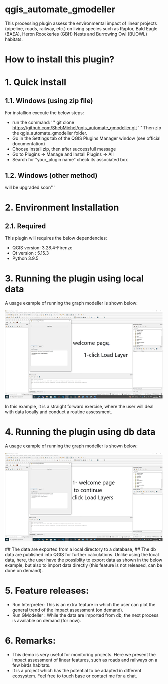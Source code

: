 # qgis_automate_gmodeller
This processing plugin assess the environmental impact of linear projects (pipeline, roads, railway, etc.) on living species such as Raptor, Bald Eagle (BAEA), Heron Roockeries (GBH) Nests and Burrowing Owl (BUOWL) habitats.
# How to install this plugin?
# 1. Quick install
   
## 1.1. Windows (using zip file)

For installion execute the below steps:
- run the command:
  '''
  git clone https://github.com/ShebMichel/qgis_automate_gmodeller.git
  '''
  Then zip the qgis_automate_gmodeller folder.
- Go in the Settings tab of the QGIS Plugins Manager window (see official documentation)
- Choose install zip, then after successfull message
- Go to Plugins -> Manage and Install Plugins -> All
- Search for “your_plugin name” check its associated box
  
## 1.2. Windows (other method)
  will be upgraded soon'''


# 2. Environment Installation
## 2.1. Required
This plugin will requires the below dependencies: 
- QGIS version: 3.28.4-Firenze
- Qt version  : 5.15.3
- Python 3.9.5

# 3. Running the plugin using local data
A usage example of running the graph modeller is shown below:
<p align="center">
<img src="https://github.com/ShebMichel/qgis-animated_gif/blob/main/impact_asssessment_via_local_data.gif">
</p>
In this example, it is a straight forward exercise, where the user will deal with data locally and conduct a routine assessment.

# 4. Running the plugin using db data
A usage example of running the graph modeller is shown below:
<p align="center">
<img src="https://github.com/ShebMichel/qgis-animated_gif/blob/main/impact_asssessment_via_db_data.gif">
</p>
## The data are exported from a local directory to a database, 
## The db data are published into QGIS for further calculations.
Unlike using the local data, here, the user have the possiblity to export data as shown in the below example, 
but also to import data directly (this feature is not released, can be done on demand).

# 5. Feature releases:
  - Run Interpreter:  This is an extra feature in which the user can plot the general trend of the impact assessment (on demand).
  - Run GModeller  : While the data are imported from db, the next process is available on demand (for now).
# 6. Remarks:
- This demo is very useful for monitoring projects. Here we present the impact assessment of linear features, such as roads and railways on a few birds habitats.
- It is a project which has the potential to be adapted in different ecosystem. Feel free to touch base or contact me for a chat. 
